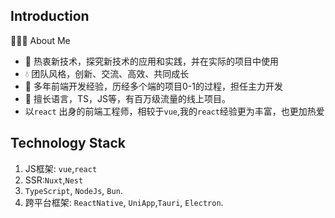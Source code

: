 ## Introduction
👨🏻‍💻 About Me
- 🍃 热衷新技术，探究新技术的应用和实践，并在实际的项目中使用
- 💧 团队风格，创新、交流、高效、共同成长
- 🚀 多年前端开发经验，历经多个端的项目0-1的过程，担任主力开发
- 🎯 擅长语言，TS，JS等，有百万级流量的线上项目。
- 以`react` 出身的前端工程师，相较于`vue`,我的`react`经验更为丰富，也更加热爱
##  Technology Stack
1. JS框架: `vue`,`react`
2. SSR:`Nuxt`,`Nest`
3. `TypeScript`, `NodeJs`, `Bun`.
4. 跨平台框架: `ReactNative`, `UniApp`,`Tauri`, `Electron`.
<!---
mufeng889/mufeng889 is a ✨ special ✨ repository because its `README.md` (this file) appears on your GitHub profile.
You can click the Preview link to take a look at your changes.
--->
